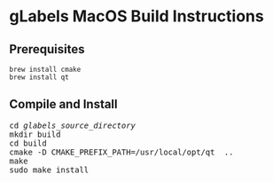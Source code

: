 gLabels MacOS Build Instructions
================================

## Prerequisites

```
brew install cmake
brew install qt
```

## Compile and Install

<pre>
cd <i>glabels_source_directory</i>
mkdir build
cd build
cmake -D CMAKE_PREFIX_PATH=/usr/local/opt/qt  ..
make
sudo make install
</pre>
